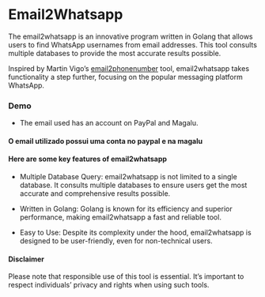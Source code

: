 # Email2Whatsapp

The email2whatsapp is an innovative program written in Golang that allows users to find WhatsApp usernames from email addresses. This tool consults multiple databases to provide the most accurate results possible.

Inspired by Martin Vigo’s [email2phonenumber](https://github.com/martinvigo/email2phonenumber) tool, email2whatsapp takes functionality a step further, focusing on the popular messaging platform WhatsApp.

### Demo
- The email used has an account on PayPal and Magalu.

#### O email utilizado possui uma conta no paypal e na magalu
#### Here are some key features of email2whatsapp

- Multiple Database Query: email2whatsapp is not limited to a single database. It consults multiple databases to ensure users get the most accurate and comprehensive results possible.

- Written in Golang: Golang is known for its efficiency and superior performance, making email2whatsapp a fast and reliable tool.

- Easy to Use: Despite its complexity under the hood, email2whatsapp is designed to be user-friendly, even for non-technical users.

#### Disclaimer
Please note that responsible use of this tool is essential. It’s important to respect individuals’ privacy and rights when using such tools.